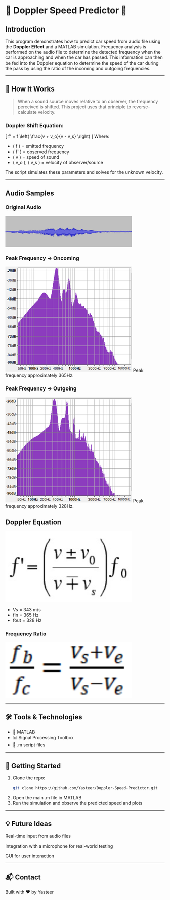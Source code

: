 # 🚗 Doppler Speed Predictor 🎯
## Introduction
This program demonstrates how to predict car speed from audio file using the **Doppler Effect** and a MATLAB simulation. 
Frequency analysis is performed on the audio file to determine the detected frequency when the car is approaching and when the car has passed. 
This information can then be fed into the Doppler equation to determine the speed of the car during the pass by using the ratio of the incoming and outgoing frequencies. 

---

## 📡 How It Works

> When a sound source moves relative to an observer, the frequency perceived is shifted. This project uses that principle to reverse-calculate velocity.

### Doppler Shift Equation:
\[
f' = f \left( \frac{v + v_o}{v - v_s} \right)
\]
Where:
- \( f \) = emitted frequency  
- \( f' \) = observed frequency  
- \( v \) = speed of sound  
- \( v_o \), \( v_s \) = velocity of observer/source

The script simulates these parameters and solves for the unknown velocity.

---

## Audio Samples
### Original Audio
<img src="Images/Audio_Sample.PNG" width = 400> 

### Peak Frequency -> Oncoming
<img src="Images/Oncoming.PNG" width = 400>
Peak frequency approximately 365Hz.

### Peak Frequency -> Outgoing
<img src="Images/Outgoing.PNG" width = 400>
Peak frequency approximately 328Hz.

## Doppler Equation
<img src="Images/Doppler_Equation.PNG" width = 400>

* Vs = 343 m/s
* fin = 365 Hz
* fout = 328 Hz

### Frequency Ratio
<img src="Images/Frequency_Ratio.PNG" width = 400>

---

## 🛠️ Tools & Technologies

- 🧮 MATLAB
- 📊 Signal Processing Toolbox
- 📁 .m script files

---

## 🚀 Getting Started

1. Clone the repo:
   ```bash
   git clone https://github.com/Yasteer/Doppler-Speed-Predictor.git
2. Open the main .m file in MATLAB
3. Run the simulation and observe the predicted speed and plots

---

## 💡 Future Ideas
Real-time input from audio files

Integration with a microphone for real-world testing

GUI for user interaction

---

## 📬 Contact
Built with ❤️ by Yasteer
  
